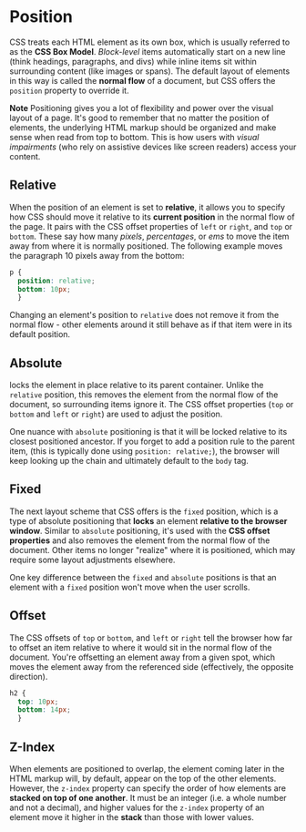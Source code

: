 # Position
CSS treats each HTML element as its own box, which is usually referred to as the **CSS Box Model**. 
*Block-level* items automatically start on a new line (think headings, paragraphs, and divs) while inline items sit within surrounding content (like images or spans). 
The default layout of elements in this way is called the **normal flow** of a document, 
but CSS offers the `position` property to override it.

**Note**
Positioning gives you a lot of flexibility and power over the visual layout of a page. It's good to remember that no matter the position of elements, the underlying HTML markup should be organized and make sense when read from top to bottom. This is how users with *visual impairments* (who rely on assistive devices like screen readers) access your content.

## Relative
When the position of an element is set to **relative**, 
it allows you to specify how CSS should move it relative to its **current position** in the normal flow of the page. 
It pairs with the CSS offset properties of `left` or `right`, and `top` or `bottom`. 
These say how many *pixels*, *percentages*, or *ems* to move the item away from where it is normally positioned. 
The following example moves the paragraph 10 pixels away from the bottom:
```css
p {
  position: relative;
  bottom: 10px;
  }
```
Changing an element's position to `relative` does not remove it from the normal flow - other elements around it still behave as if that item were in its default position.

## Absolute
locks the element in place relative to its parent container. Unlike the `relative` position, this removes the element from the normal flow of the document, so surrounding items ignore it. The CSS offset properties (`top` or `bottom` and `left` or `right`) are used to adjust the position.

One nuance with `absolute` positioning is that it will be locked relative to its closest positioned ancestor. If you forget to add a position rule to the parent item, (this is typically done using `position: relative;`), the browser will keep looking up the chain and ultimately default to the `body` tag.

## Fixed
The next layout scheme that CSS offers is the `fixed` position, which is a type of absolute positioning that **locks** an element **relative to the browser window**. Similar to `absolute` positioning, it's used with the **CSS offset properties** and also removes the element from the normal flow of the document. Other items no longer "realize" where it is positioned, which may require some layout adjustments elsewhere.

One key difference between the `fixed` and `absolute` positions is that an element with a `fixed` position won't move when the user scrolls.

## Offset
The CSS offsets of `top` or `bottom`, and `left` or `right` tell the browser how far to offset an item relative to where it would sit in the normal flow of the document. You're offsetting an element away from a given spot, which moves the element away from the referenced side (effectively, the opposite direction).
```css
h2 {
  top: 10px;
  bottom: 14px;
  }
```

## Z-Index
When elements are positioned to overlap, the element coming later in the HTML markup will, by default, appear on the top of the other elements. However, the `z-index` property can specify the order of how elements are **stacked on top of one another**. It must be an integer (i.e. a whole number and not a decimal), and higher values for the `z-index` property of an element move it higher in the **stack** than those with lower values.

